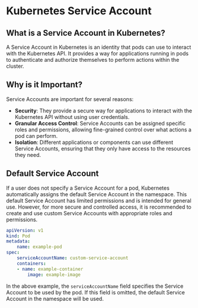 # Kubernetes Service Account

## What is a Service Account in Kubernetes?

A Service Account in Kubernetes is an identity that pods can use to interact with the Kubernetes API. It provides a way for applications running in pods to authenticate and authorize themselves to perform actions within the cluster.

## Why is it Important?

Service Accounts are important for several reasons:
- **Security**: They provide a secure way for applications to interact with the Kubernetes API without using user credentials.
- **Granular Access Control**: Service Accounts can be assigned specific roles and permissions, allowing fine-grained control over what actions a pod can perform.
- **Isolation**: Different applications or components can use different Service Accounts, ensuring that they only have access to the resources they need.

## Default Service Account

If a user does not specify a Service Account for a pod, Kubernetes automatically assigns the default Service Account in the namespace. This default Service Account has limited permissions and is intended for general use. However, for more secure and controlled access, it is recommended to create and use custom Service Accounts with appropriate roles and permissions.

```yaml
apiVersion: v1
kind: Pod
metadata:
    name: example-pod
spec:
    serviceAccountName: custom-service-account
    containers:
    - name: example-container
        image: example-image
```

In the above example, the `serviceAccountName` field specifies the Service Account to be used by the pod. If this field is omitted, the default Service Account in the namespace will be used.